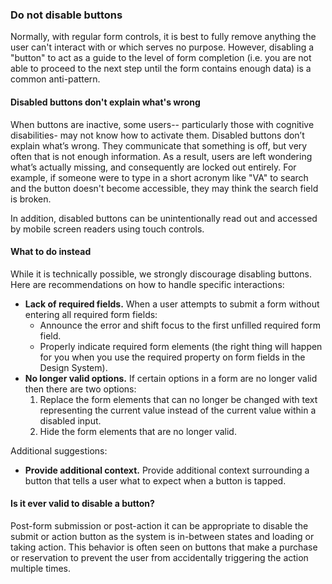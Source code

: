 ### Do not disable buttons

Normally, with regular form controls, it is best to fully remove anything the user can't interact with or which serves no purpose. However, disabling a "button" to act as a guide to the level of form completion (i.e. you are not able to proceed to the next step until the form contains enough data) is a common anti-pattern.

#### Disabled buttons don't explain what's wrong

When buttons are inactive, some users-- particularly those with cognitive disabilities- may not know how to activate them. Disabled buttons don’t explain what’s wrong. They communicate that something is off, but very often that is not enough information. As a result, users are left wondering what’s actually missing, and consequently are locked out entirely. For example, if someone were to type in a short acronym like "VA" to search and the button doesn't become accessible, they may think the search field is broken.

In addition, disabled buttons can be unintentionally read out and accessed by mobile screen readers using touch controls.

#### What to do instead

While it is technically possible, we strongly discourage disabling buttons. Here are recommendations on how to handle specific interactions:

* **Lack of required fields.** When a user attempts to submit a form without entering all required form fields:
  * Announce the error and shift focus to the first unfilled required form field.
  * Properly indicate required form elements (the right thing will happen for you when you use the required property on form fields in the Design System).
* **No longer valid options.** If certain options in a form are no longer valid then there are two options:
  1. Replace the form elements that can no longer be changed with text representing the current value instead of the current value within a disabled input.
  2. Hide the form elements that are no longer valid.

Additional suggestions:

* **Provide additional context.** Provide additional context surrounding a button that tells a user what to expect when a button is tapped.

#### Is it ever valid to disable a button?

Post-form submission or post-action it can be appropriate to disable the submit or action button as the system is in-between states and loading or taking action. This behavior is often seen on buttons that make a purchase or reservation to prevent the user from accidentally triggering the action multiple times.
